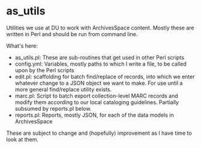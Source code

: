 # as_utils

Utilities we use at DU to work with ArchivesSpace content. Mostly these are written in Perl and should be run from command line.

What's here:

* as_utils.pl: These are sub-routines that get used in other Perl scripts
* config.yml: Variables, mostly paths to which I write a file, to be called upon by the Perl scripts
* edit.pl: scaffolding for batch find/replace of records, into which we enter whatever change to a JSON object we want to make. For use until a more general find/replace utility exists.
* marc.pl: Script to batch export collection-level MARC records and modify them according to our local cataloging guidelines. Partially subsumed by reports.pl below.
* reports.pl: Reports, mostly JSON, for each of the data models in ArchivesSpace

These are subject to change and (hopefully) improvement as I have time to look at them.
